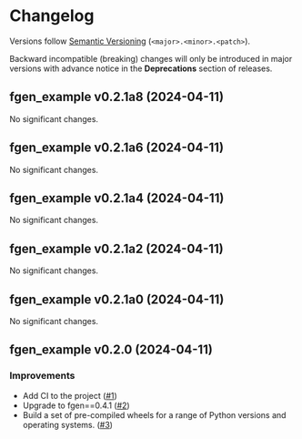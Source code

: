 # Changelog

Versions follow [Semantic Versioning](https://semver.org/) (`<major>.<minor>.<patch>`).

Backward incompatible (breaking) changes will only be introduced in major versions
with advance notice in the **Deprecations** section of releases.


<!--
You should *NOT* be adding new changelog entries to this file, this
file is managed by towncrier. See changelog/README.md.

You *may* edit previous changelogs to fix problems like typo corrections or such.
To add a new changelog entry, please see
https://pip.pypa.io/en/latest/development/contributing/#news-entries,
noting that we use the `changelog` directory instead of news, md instead
of rst and use slightly different categories.
-->

<!-- towncrier release notes start -->

## fgen_example v0.2.1a8 (2024-04-11)


No significant changes.


## fgen_example v0.2.1a6 (2024-04-11)


No significant changes.


## fgen_example v0.2.1a4 (2024-04-11)


No significant changes.


## fgen_example v0.2.1a2 (2024-04-11)


No significant changes.


## fgen_example v0.2.1a0 (2024-04-11)


No significant changes.


## fgen_example v0.2.0 (2024-04-11)


### Improvements

- Add CI to the project ([#1](https://github.com/lewisjared/fgen-example/pulls/1))
- Upgrade to fgen==0.4.1 ([#2](https://github.com/lewisjared/fgen-example/pulls/2))
- Build a set of pre-compiled wheels for a range of Python versions
  and operating systems. ([#3](https://github.com/lewisjared/fgen-example/pulls/3))
